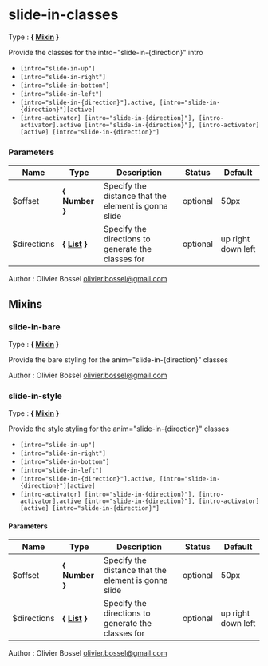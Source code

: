 # slide-in-classes

<!-- @namespace: text-intro.slide-in-classes -->

Type : **{ [Mixin](http://www.sass-lang.com/documentation/file.SASS_REFERENCE.html#mixins) }**


Provide the classes for the intro="slide-in-{direction}" intro
- `[intro="slide-in-up"]`
- `[intro="slide-in-right"]`
- `[intro="slide-in-bottom"]`
- `[intro="slide-in-left"]`
- `[intro="slide-in-{direction}"].active, [intro="slide-in-{direction}"][active]`
- `[intro-activator] [intro="slide-in-{direction}"], [intro-activator].active [intro="slide-in-{direction}"], [intro-activator][active] [intro="slide-in-{direction}"]`



### Parameters
Name  |  Type  |  Description  |  Status  |  Default
------------  |  ------------  |  ------------  |  ------------  |  ------------
$offset  |  **{ Number }**  |  Specify the distance that the element is gonna slide  |  optional  |  50px
$directions  |  **{ [List](http://www.sass-lang.com/documentation/file.SASS_REFERENCE.html#lists) }**  |  Specify the directions to generate the classes for  |  optional  |  up right down left

Author : Olivier Bossel [olivier.bossel@gmail.com](mailto:olivier.bossel@gmail.com)


## Mixins


### slide-in-bare

<!-- @namespace: text-intro.slide-in-bare -->

Type : **{ [Mixin](http://www.sass-lang.com/documentation/file.SASS_REFERENCE.html#mixins) }**


Provide the bare styling for the anim="slide-in-{direction}" classes


Author : Olivier Bossel [olivier.bossel@gmail.com](mailto:olivier.bossel@gmail.com)


### slide-in-style

<!-- @namespace: text-intro.slide-in-style -->

Type : **{ [Mixin](http://www.sass-lang.com/documentation/file.SASS_REFERENCE.html#mixins) }**


Provide the style styling for the anim="slide-in-{direction}" classes
- `[intro="slide-in-up"]`
- `[intro="slide-in-right"]`
- `[intro="slide-in-bottom"]`
- `[intro="slide-in-left"]`
- `[intro="slide-in-{direction}"].active, [intro="slide-in-{direction}"][active]`
- `[intro-activator] [intro="slide-in-{direction}"], [intro-activator].active [intro="slide-in-{direction}"], [intro-activator][active] [intro="slide-in-{direction}"]`



#### Parameters
Name  |  Type  |  Description  |  Status  |  Default
------------  |  ------------  |  ------------  |  ------------  |  ------------
$offset  |  **{ Number }**  |  Specify the distance that the element is gonna slide  |  optional  |  50px
$directions  |  **{ [List](http://www.sass-lang.com/documentation/file.SASS_REFERENCE.html#lists) }**  |  Specify the directions to generate the classes for  |  optional  |  up right down left

Author : Olivier Bossel [olivier.bossel@gmail.com](mailto:olivier.bossel@gmail.com)